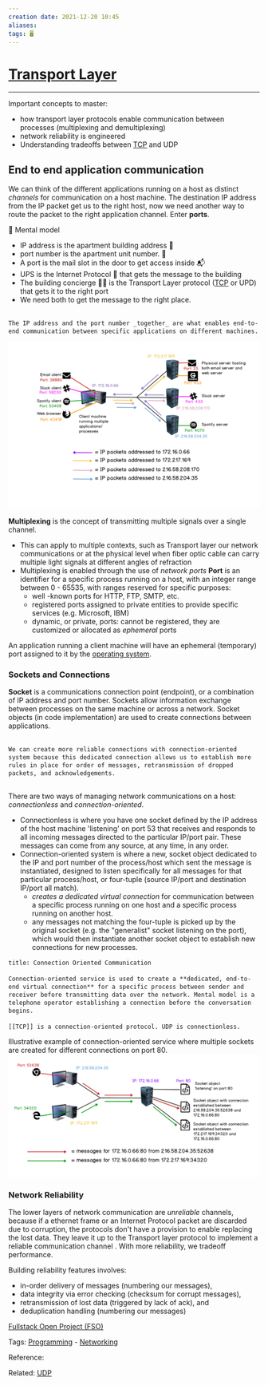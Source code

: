 ```yaml
---
creation date: 2021-12-20 10:45
aliases: 
tags: 🖥️
---
```


# [Transport Layer](Transport%20Layer.md)
---
Important concepts to master:
- how transport layer protocols enable communication between processes (multiplexing and demultiplexing)
- network reliability is engineered
- Understanding tradeoffs between [TCP](./TCP.md) and UDP

## End to end application communication
We can think of the different applications running on a host as distinct *channels* for communication on a host machine. The destination IP address from the IP packet get us to the right host, now we need another way to route the packet to the right application channel. Enter **ports**.

🧠 Mental model
- IP address is the apartment building address 🏨
- port number is the apartment unit number. 🔢
- A port is the mail slot in the door to get access inside 📬
- UPS is the Internet Protocol 📨 that gets the message to the building
- The building concierge 🏃‍♂️ is the Transport Layer protocol ([TCP](./TCP.md) or UPD) that gets it to the right port 
- We need both to get the message to the right place.

```ad-tldr

The IP address and the port number _together_ are what enables end-to-end communication between specific applications on different machines.

```

![Pasted image 20211220110415.png](./images/Pasted%20image%2020211220110415.png)

**Multiplexing** is the concept of transmitting multiple signals over a single channel. 
- This can apply to multiple contexts, such as Transport layer our network communications or at the physical level when fiber optic cable can carry multiple light signals at different angles of refraction
- Multiplexing is enabled through the use of *network ports*
**Port** is an identifier for a specific process running on a host, with an integer range between 0 - 65535, with ranges reserved for specific purposes:
	- well -known ports for HTTP, FTP, SMTP, etc.
	- registered ports assigned to private entities to provide specific services (e.g. Microsoft, IBM)
	- dynamic, or private, ports: cannot be registered, they are customized or allocated as *ephemeral* ports

An application running a client machine will have an ephemeral (temporary) port assigned to it by the [operating system](./notes/Operating%20System.md). 

### Sockets and Connections
**Socket** is a communications connection point (endpoint), or a combination of IP address and port number. Sockets allow information exchange between processes on the same machine or across a network. Socket objects (in code implementation) are used to create connections between applications.

```ad-tldr

We can create more reliable connections with connection-oriented system because this dedicated connection allows us to establish more rules in place for order of messages, retransmission of dropped packets, and acknowledgements.


```

There are two ways of managing network communications on a host: *connectionless* and *connection-oriented*.
- Connectionless is where you have one socket defined by the IP address of the host machine 'listening' on port 53 that receives and responds to all incoming messages directed to the particular IP/port pair. These messages can come from any source, at any time, in any order.
- Connection-oriented system is where a new, socket object dedicated to the IP and port number of the process/host which sent the message is instantiated, designed to listen specifically for all messages for that particular process/host, or four-tuple (source IP/port and destination IP/port all match). 
	- *creates a dedicated virtual connection* for communication between a specific process running on one host and a specific process running on another host.
	- any messages not matching the four-tuple is picked up by the original socket (e.g. the "generalist" socket listening on the port), which would then instantiate another socket object to establish new connections for new processes.

```ad-summary
title: Connection Oriented Communication

Connection-oriented service is used to create a **dedicated, end-to-end virtual connection** for a specific process between sender and receiver before transmitting data over the network. Mental model is a telephone operator establishing a connection before the conversation begins.

[[TCP]] is a connection-oriented protocol. UDP is connectionless.

```

Illustrative example of connection-oriented service where multiple sockets are created for different connections on port 80.
![Pasted image 20211222190439.png](./images/Pasted%20image%2020211222190439.png)

### Network Reliability
The lower layers of network communication are *unreliable* channels, because if a ethernet frame or an Internet Protocol packet are discarded due to corruption, the protocols don't have a provision to enable replacing the lost data. They leave it up to the Transport layer protocol to implement a reliable communication channel . With more reliability, we tradeoff performance.

Building reliability features involves:
- in-order delivery of messages (numbering our messages),
- data integrity via error checking (checksum for corrupt messages),
- retransmission of lost data (triggered by lack of ack), and
- deduplication handling (numbering our messages)

[Fullstack Open Project (FSO)](./Fullstack%20Open%20Project%20(FSO).md)


Tags: [Programming](Programming.md) - [Networking](./Networking.md) 

Reference:

Related: [UDP](./UDP.md)